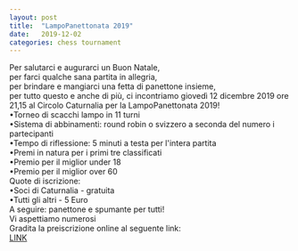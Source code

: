 ```yaml
---
layout: post
title:  "LampoPanettonata 2019"
date:   2019-12-02
categories: chess tournament
---
```

 
Per salutarci e augurarci un Buon Natale,    
per farci qualche sana partita in allegria,  
per brindare e mangiarci una fetta di panettone insieme,  
per tutto questo e anche di più, ci incontriamo giovedì 12 dicembre 2019 ore 21,15 al Circolo Caturnalia per la LampoPanettonata 2019!  
•Torneo di scacchi lampo in 11 turni  
•Sistema di abbinamenti: round robin o svizzero a seconda del numero i partecipanti  
•Tempo di riflessione: 5 minuti a testa per l'intera partita  
•Premi in natura per i primi tre classificati  
•Premio per il miglior under 18  
•Premio per il miglior over 60  
Quote di iscrizione:  
•Soci di Caturnalia - gratuita  
•Tutti gli altri - 5 Euro  
A seguire: panettone e spumante per tutti!  
Vi aspettiamo numerosi  
Gradita la preiscrizione online al seguente link:  
[LINK](http://vesus.org/tournaments/lampo-di-natale-2019/)

 